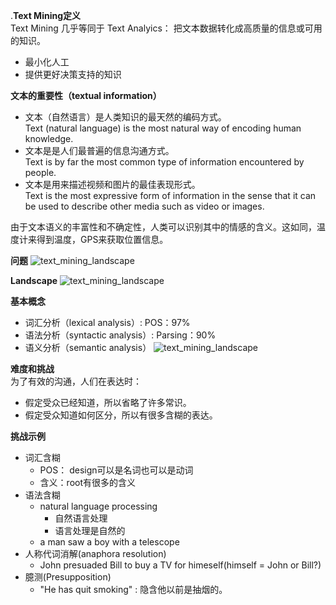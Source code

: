 .**Text Mining定义**  
Text Mining 几乎等同于 Text Analyics： 把文本数据转化成高质量的信息或可用的知识。

- 最小化人工
- 提供更好决策支持的知识

**文本的重要性（textual information）**

- 文本（自然语言）是人类知识的最天然的编码方式。    
Text (natural language) is the most natural way of encoding human knowledge.
- 文本是是人们最普遍的信息沟通方式。    
Text is by far the most common type of information encountered by people.
- 文本是用来描述视频和图片的最佳表现形式。   
Text is the most expressive form of information in the sense that it can be used to describe other media such as video or images. 

由于文本语义的丰富性和不确定性，人类可以识别其中的情感的含义。这如同，温度计来得到温度，GPS来获取位置信息。

**问题**
![text_mining_landscape](../../../../raw/master/image/text_mining_problem.png)

**Landscape**
![text_mining_landscape](../../../../raw/master/image/text_mining_landscape.png)


**基本概念**
- 词汇分析（lexical analysis）: POS：97%
- 语法分析（syntactic analysis）: Parsing：90%
- 语义分析（semantic analysis）
![text_mining_landscape](../../../../raw/master/image/text_mining_basic_concept.png)

**难度和挑战**  
为了有效的沟通，人们在表达时：
- 假定受众已经知道，所以省略了许多常识。
- 假定受众知道如何区分，所以有很多含糊的表达。

**挑战示例**
- 词汇含糊
    - POS： design可以是名词也可以是动词
    - 含义：root有很多的含义
- 语法含糊
    - natural language processing
        - 自然语言处理
        - 语言处理是自然的
    - a man saw a boy with a telescope
- 人称代词消解(anaphora resolution)
    - John presuaded Bill to buy a TV for himeself(himself = John or Bill?)
- 臆测(Presupposition)
    - "He has quit smoking" : 隐含他以前是抽烟的。







